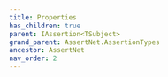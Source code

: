 ```yaml
---
title: Properties
has_children: true
parent: IAssertion<TSubject>
grand_parent: AssertNet.AssertionTypes
ancestor: AssertNet
nav_order: 2
---
```


